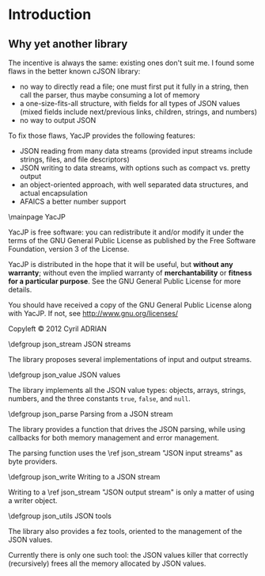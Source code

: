 # Introduction

## Why yet another library

The incentive is always the same: existing ones don't suit me. I found
some flaws in the better known cJSON library:

 * no way to directly read a file; one must first put it fully in a
   string, then call the parser, thus maybe consuming a lot of memory
 * a one-size-fits-all structure, with fields for all types of JSON
   values (mixed fields include next/previous links, children,
   strings, and numbers)
 * no way to output JSON

To fix those flaws, YacJP provides the following features:

 * JSON reading from many data streams (provided input streams include
   strings, files, and file descriptors)
 * JSON writing to data streams, with options such as compact
   vs. pretty output
 * an object-oriented approach, with well separated data structures,
   and actual encapsulation
 * AFAICS a better number support


\mainpage YacJP

YacJP is free software: you can redistribute it and/or modify it under
the terms of the GNU General Public License as published by the Free
Software Foundation, version 3 of the License.

YacJP is distributed in the hope that it will be useful, but __without
any warranty__; without even the implied warranty of
__merchantability__ or __fitness for a particular purpose__.  See the
GNU General Public License for more details.

You should have received a copy of the GNU General Public License
along with YacJP.  If not, see http://www.gnu.org/licenses/

Copyleft © 2012 Cyril ADRIAN


\defgroup json_stream JSON streams

The library proposes several implementations of input and output
streams.


\defgroup json_value JSON values

The library implements all the JSON value types: objects, arrays,
strings, numbers, and the three constants `true`, `false`, and `null`.

\defgroup json_parse Parsing from a JSON stream

The library provides a function that drives the JSON parsing, while
using callbacks for both memory management and error management.

The parsing function uses the \ref json_stream "JSON input streams" as
byte providers.


\defgroup json_write Writing to a JSON stream

Writing to a \ref json_stream "JSON output stream" is only a matter of
using a writer object.


\defgroup json_utils JSON tools

The library also provides a fez tools, oriented to the management of
the JSON values.

Currently there is only one such tool: the JSON values killer that
correctly (recursively) frees all the memory allocated by JSON values.
